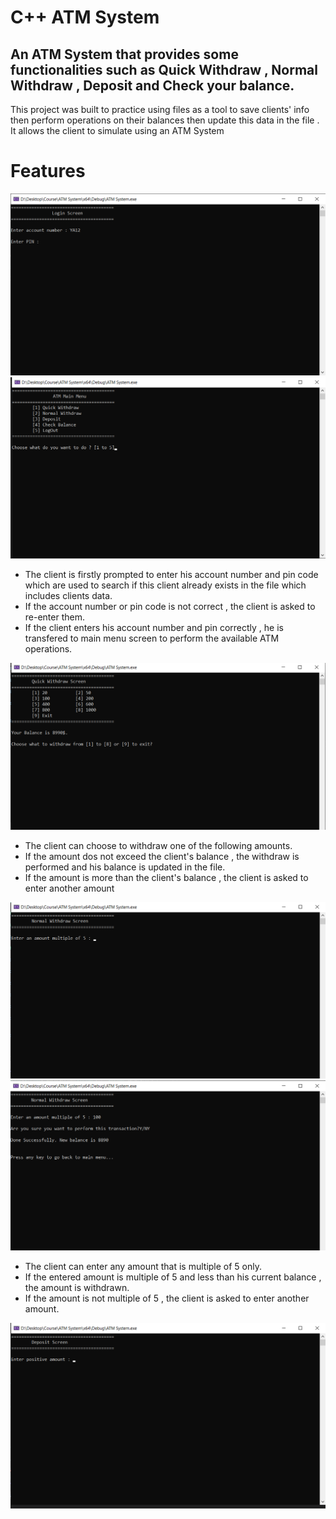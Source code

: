 # C++ ATM System

## An ATM System that provides some functionalities such as Quick Withdraw , Normal Withdraw , Deposit and Check your balance.


This project was built to practice using files as a tool to save clients' info then perform operations on their balances then update this data in the file . It allows the client to simulate using an ATM System


# Features
![Login Screen](https://github.com/Joeee167/ATM/blob/master/Screenshot%202024-06-25%20133445.png)
![Main Menu](https://github.com/Joeee167/ATM/blob/master/Screenshot%202024-06-25%20134113.png)
* The client is firstly prompted to enter his account number and pin code which are used to search if this client already exists in the file which includes clients data.
* If the account number or pin code is not correct , the client is asked to re-enter them.
* If the client enters his account number and pin correctly , he is transfered to main menu screen to perform the available ATM operations.

![Quick Withdraw](https://github.com/Joeee167/ATM/blob/master/Screenshot%202024-06-25%20134424.png)
* The client can choose to withdraw one of the following amounts.
* If the amount dos not exceed the client's balance , the withdraw is performed and his balance is updated in the file.
* If the amount is more than the client's balance , the client is asked to enter another amount


![Normal withdraw](https://github.com/Joeee167/ATM/blob/master/Screenshot%202024-07-01%20124007.png)
![Normal withdraw](https://github.com/Joeee167/ATM/blob/master/Screenshot%202024-07-01%20124037.png)
* The client can enter any amount that is multiple of 5 only.
* If the entered amount is multiple of 5 and less than his current balance , the amount is withdrawn.
* If the amount is not multiple of 5 , the client is asked to enter another amount.

![Deposit](https://github.com/Joeee167/ATM/blob/master/Screenshot%202024-07-01%20124831.png)
